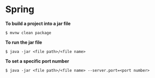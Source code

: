 # Spring

**To build a project into a jar file**
```
$ mvnw clean package
```

**To run the jar file**
```
$ java -jar <file path>/<file name>
```

**To set a specific port number**
```
$ java -jar <file path>/<file name> --server.port=<port number>
```
